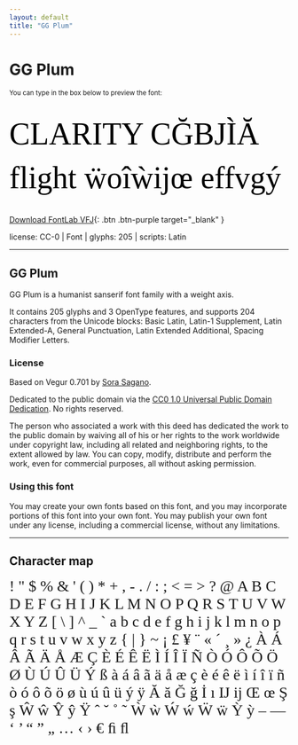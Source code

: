 ```yaml
---
layout: default
title: "GG Plum"
---
```


# GG Plum

<small>You can type in the box below to preview the font:</small>

<div contenteditable="true" style="font-family: 'GG Plum'; font-size: 4em; color:black; margin: 0.5em 0 0.5em 0; line-height: 1.4em;">
CLARITY CĞBJÌĂ flight ẅoîẁĳœ effvgý
</div>

[Download FontLab VFJ](https://downgit.github.io/#/home?url=https://github.com/fontlabcom/getgo-fonts/blob/main/getgo-fonts/cc0/plum/plum[wght].vfj){: .btn .btn-purple target="_blank" }

license: CC-0 \| Font \| glyphs: 205 \| scripts: Latin

---


## GG Plum

GG Plum is a humanist sanserif font family with a weight axis.

It contains 205 glyphs and 3 OpenType features, and supports 204 characters from the Unicode blocks: Basic Latin, Latin-1 Supplement, Latin Extended-A, General Punctuation, Latin Extended Additional, Spacing Modifier Letters.

### License

Based on Vegur 0.701 by [Sora Sagano](http://www.dotcolon.net/font/vegur).

Dedicated to the public domain via the [CC0 1.0 Universal Public Domain Dedication](https://creativecommons.org/publicdomain/zero/1.0/). No rights reserved.

The person who associated a work with this deed has dedicated the work to the public domain by waiving all of his or her rights to the work worldwide under copyright law, including all related and neighboring rights, to the extent allowed by law. You can copy, modify, distribute and perform the work, even for commercial purposes, all without asking permission.

### Using this font

You may create your own fonts based on this font, and you may incorporate portions of this font into your own font. You may publish your own font under any license, including a commercial license, without any limitations.



---

## Character map

<div style="font-family: 'GG Plum'; font-size: 2em;">
! " $ % & ' ( ) * + , - . / : ; < = > ? @ A B C D E F G H I J K L M N O P Q R S T U V W X Y Z [ \ ] ^ _ ` a b c d e f g h i j k l m n o p q r s t u v w x y z { | } ~ ¡ £ ¥ ¨ « ´ ¸ » ¿ À Á Â Ã Ä Å Æ Ç È É Ê Ë Ì Í Î Ï Ñ Ò Ó Ô Õ Ö Ø Ù Ú Û Ü Ý ß à á â ã ä å æ ç è é ê ë ì í î ï ñ ò ó ô õ ö ø ù ú û ü ý ÿ Ă ă Ğ ğ İ ı Ĳ ĳ Œ œ Ş ş Ŵ ŵ Ŷ ŷ Ÿ ˆ ˘ ˚ ˜ Ẁ ẁ Ẃ ẃ Ẅ ẅ Ỳ ỳ – — ‘ ’ “ ” „ … ‹ › € ﬁ ﬂ
</div>

